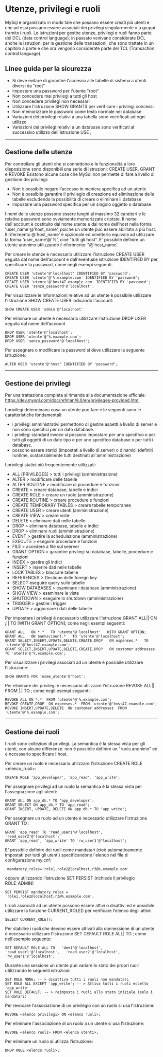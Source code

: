 # Utenze, privilegi e ruoli

MySql è organizzato in modo tale che possano essere creati più utenti e che ad essi possano essere associati dei privilegi singolarmente o a gruppi tramite i ruoli. 
Le istruzioni per gestire utenze, privilegi e ruoli fanno parte del DCL (data control language); in passato venivano considerate DCL anche le istruzioni per la gestione delle transazioni, che sono trattate in un capitolo a parte e che ora vengono considerate parte del TCL (Transaction control language).

## Linee guida per la sicurezza

- Si deve evitare di garantire l'accesso alle tabelle di sistema a utenti diversi da "root"
- Impostare una password per l'utente "root"
- Non concedere mai privilegi a tutti gli host
- Non concedere privilegi non necessari
- Utilizzare l'istruzione SHOW GRANTS per verificare i privilegi concessi
- Non memorizzare le password come testo normale nel database
- Variazioni dei privilegi relativi a una tabella sono veerificati ad ogni utilizzo
- Variazioni dei privilegi relativi a un database sono verificati al successivo utilizzo dell'istruzione USE <database>;


---------------------
## Gestione delle utenze

Per controllare gli utenti che si connettono e le funzionalità a loro disposizione sono disponibili una serie di istruzioni: CREATE USER, GRANT e REVOKE
Esistono alcune cose che MySql non permette di fare a livello di gestione dei privilegi:
- Non è possibile negare l'accesso in maniera specifica ad un utente
- Non è possibile garantire il privilegio di creazione ed eliminazione delle tabelle escludendo la possibilità di creare o eliminare il database
- Impostare una password specifica per un singolo oggetto o database

I nomi delle utenze possono essere lunghi al massimo 32 caratteri e le relative password sono ovviamente memorizzate criptate.
Il nome dell'account è costituito dal nome utente e dal nome dell'host nella forma 'user_name'@'host_name', poiche un utente può essere abilitato a più host.
Il riferimento @'host_name' è opzionale ed ometterlo equivale ad utilizzare la forma 'user_name'@'%', cioè "tutti gli host".
E' possibile definire un utente anonimo utilizzando il riferimento ''@'host_name'.

Per creare le utenze è necessario utilizzare l'istruzione CREATE USER seguita dal nome dell'account e dall'eventuale istruzione IDENTIFIED BY per specificare la password, come negli esempi seguenti:

    CREATE USER 'utente'@'localhost' IDENTIFIED BY 'password';
    CREATE USER 'utente'@'%.example.com' IDENTIFIED BY 'password';
    CREATE USER 'utente'@'host47.example.com' IDENTIFIED BY 'password';
    CREATE USER 'senza_password'@'localhost';

Per visualizzare le informazioni relative ad un utente è possibile utilizzare l'istruzione SHOW CREATE USER indicando l'account:

    SHOW CREATE USER 'admin'@'localhost'

Per eliminare un utente è necessario utilizzare l'istruzione DROP USER seguita dal nome dell'account

    DROP USER 'utente'@'localhost';
    DROP USER 'utente'@'%.example.com';
    DROP USER 'senza_password'@'localhost';

Per assegnare o modificare la password si deve utilizzare la seguente istruzione:

    ALTER USER 'utente'@'host' IDENTIFIED BY 'password';


---------------------
## Gestione dei privilegi

Per una trattazione completa si rimanda alla documentazione ufficiale:
https://dev.mysql.com/doc/refman/8.0/en/privileges-provided.html

I privilegi determinano cosa un utente può fare e le seguenti sono le caratteristiche fondamentali:
- i privilegi amministrativi permettono di gestire aspetti a livello di server e non sono specifici per un dato database.
- i privilegi standard invece si possono impostare per uno specifico o per tutti gli oggetti di un dato tipo e per uno specifico database o per tutti i database.
- possono essere statici (impostati a livello di server) o dinamici (definiti runtime, sostanzialmente tutti destinati all'amministrazione)

I privilegi statici più frequentemente utilizzati:
- ALL [PRIVILEGES] > tutti i privilegi (amministrazione)
- ALTER	> modificare delle tabelle
- ALTER ROUTINE	> modificare di procedure e funzioni
- CREATE > creare database, tabelle e indici
- CREATE ROLE > creare un ruolo (amministrazione)
- CREATE ROUTINE > creare procedure e funzioni
- CREATE TEMPORARY TABLES > creare tabelle temporanee
- CREATE USER > creare utenti (amministrazione)
- CREATE VIEW > creare viste
- DELETE > eliminare dati nelle tabelle
- DROP > eliminare database, tabelle e indici
- DROP > eliminare ruoli (amministrazione)
- EVENT	> gestire la schedulazione (amministrazione)
- EXECUTE > eseguire procedure e funzioni
- FILE > accedere a file sul seerver
- GRANT OPTION > garantire privilegi su database, tabelle, procedure e funzioni
- INDEX	> gestire gli indici
- INSERT > inserire dati nelle tabelle
- LOCK TABLES > bloccare tabelle
- REFERENCES > Gestione delle foreign key
- SELECT eseguire query sulle tabelle
- SHOW DATABASES > esaminare i database (amministrazione)
- SHOW VIEW > esaminare le viste
- SHUTDOWN > eseguire lo shutdown (amministrazione)
- TRIGGER > gestire i trigger
- UPDATE > aggiornare i dati delle tabelle

Per impostare i privilegi è necessario utilizzare l'istruzione GRANT ALL|<privilegio>|<elenco privilegi> ON *|<database>.*|<oggetto> TO <account> [WITH GRANT OPTION]; come negli esempi seguenti:

    GRANT ALL   ON *.*   TO 'utente'@'localhost'   WITH GRANT OPTION;
    GRANT ALL   ON bankaccount.*   TO 'utente'@'localhost'; 
    GRANT SELECT,INSERT,UPDATE,DELETE,CREATE,DROP   ON expenses.*   TO 'utente'@'host47.example.com';
    GRANT SELECT,INSERT,UPDATE,DELETE,CREATE,DROP   ON customer.addresses   TO 'utente'@'%.example.com';

Per visualizzare i privilegi associati ad un utente è possibile utilizzare l'istruzione:

    SHOW GRANTS FOR 'nome_utente'@'host';


Per eliminare dei privilegi è necessario utilizzare l'istruzione REVOKE ALL|<privilegio>|<elenco privilegi> FROM *|<database>.*|<oggetto> TO <account>; come negli esempi seguenti:

    REVOKE ALL ON *.*  FROM 'utente'@'%.example.com';
    REVOKE CREATE,DROP  ON expenses.*  FROM 'utente'@'host47.example.com';
    REVOKE INSERT,UPDATE,DELETE  ON customer.addresses  FROM 'utente'@'%.example.com';


---------------------		
## Gestione dei ruoli
I ruoli sono collezioni di privilegi.
La semantica è la stessa vista per gli utenti, con alcune differenze: non è possibile definire un "ruolo anonimo" ed è necessario specificare l'host.

Per creare un ruolo è necessario utilizzare l'istruzione CREATE ROLE <elenco_ruoli>:

    CREATE ROLE 'app_developer', 'app_read', 'app_write';

Per assegnare privilegi ad un ruolo la semantica è la stessa vista per l'assegnazione agli utenti:

    GRANT ALL ON app_db.* TO 'app_developer';
    GRANT SELECT ON app_db.* TO 'app_read';
    GRANT INSERT, UPDATE, DELETE ON app_db.* TO 'app_write';

Per assegnare un ruolo ad un utente è necessario utilizzare l'istruzione GRANT <elenco ruoli> TO <elenco utenti>:

    GRANT 'app_read' TO 'read_user1'@'localhost', 'read_user2'@'localhost';
    GRANT 'app_read', 'app_write' TO 'rw_user1'@'localhost';

E' possibile definire dei ruoli come mandatari (cioè automaticamente impostati per tutti gli utenti) specificandone l'elenco nel file di configurazione my.cnf:

     mandatory_roles='role1,role2@localhost,r3@%.example.com'

oppure utilizzando l'istruzione SET PERSIST (richiede il privilegio ROLE_ADMIN)

    SET PERSIST mandatory_roles = 'role1,role2@localhost,r3@%.example.com';

I ruoli associati ad un utente possono essere attivi o disattivi ed è possibile utilizzare la funzione CURRENT_ROLE() per verificare l'elenco degli attivi:

    SELECT CURRENT_ROLE();

Per stabilire i ruoli che devono essere attivati alla connessione di un utente è necessario utilizzare l'istruzione SET DEFAULT ROLE ALL|<elenco ruoli> TO <elenco account>; come nell'esempio seguente:

    SET DEFAULT ROLE ALL TO   'dev1'@'localhost',   'read_user1'@'localhost',   'read_user2'@'localhost',   'rw_user1'@'localhost';

Durante una sessione un utente può variare lo stato dei propri ruoli utilizzando le seguenti istruzioni:

    SET ROLE NONE; -- > disattiva tutti i ruoli non mandatari
    SET ROLE ALL EXCEPT 'app_write'; -- > Attiva tutti i ruoli eccetto 'app_write'
    SET ROLE DEFAULT; -- > reimposta i ruoli allo stato iniziale (solo i mandatari)

Per revocare l'associazione di un privilegio con un ruolo si usa l'istruzione:

    REVOKE <elenco privilegi> ON <elenco ruoli>;

Per eliminare l'associazione di un ruolo a un utente si usa l'istruzione:

    REVOKE <elenco ruoli> FROM <elenco utenti>;

Per eliminare un ruolo si utilizza l'istruzione: 

    DROP ROLE <elenco ruoli>;

